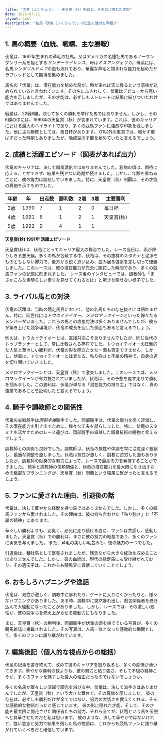 ```yaml
---
title: "伏竜（ふくりゅう） - 天皇賞（秋）制覇と、その影に隠れた才能"
date: 2025-07-31
layout: post
description: "名馬『伏竜（ふくりゅう）』の伝説と魅力を深堀り"
---
```


## 1. 馬の概要（血統、戦績、主な勝鞍）

伏竜は、1987年生まれの芦毛の牡馬。父はアメリカの名種牡馬であるノーザンダンサー系を祖とする*サンデーサイレンス*、母は*ミスアンジェリカ*。母系には、名馬*シンボリルドルフ*の血も流れており、華麗な芦毛と類まれな能力を秘めたサラブレッドとして期待を集めました。

馬名の「伏竜」は、潜在能力を秘めた龍が、時が来れば天に昇るという意味が込められていると言われています。その名にふさわしく、伏竜はデビューから高い能力を示しましたが、その才能は、必ずしもストレートに結果に結びついたわけではありませんでした。

戦績は、22戦6勝。決して多くの勝利を挙げた馬ではありません。しかし、その6勝の中には、1990年の天皇賞（秋）が含まれています。これは、彼のキャリアにおける最大のハイライトであり、多くの競馬ファンに強烈な印象を残しました。他に主な勝鞍としては、毎日杯があります。  G1以外の重賞では、鳴かず飛ばずだった時期もありましたが、晩成型の才能を秘めていたと言えるでしょう。


## 2. 成績と活躍エピソード（図表があれば出力）

伏竜のキャリアは、決して順風満帆ではありませんでした。若駒の頃は、期待に応えることができず、結果を残せない時期が続きました。しかし、年齢を重ねるごとに、彼の能力は開花していきました。特に、天皇賞（秋）制覇は、その才能の真価を示すものでした。

| 年齢 | 年 | 出走数 | 勝利数 | 2着 | 3着 | 主要勝利 |
|---|---|---|---|---|---|---|
| 3歳 | 1990 | 7 | 1 | 2 | 0 | 毎日杯 |
| 4歳 | 1991 | 6 | 1 | 2 | 1 | 天皇賞(秋) |
| 5歳 | 1992 | 9 | 4 | 1 | 1 |  |


**天皇賞(秋) 1991年 活躍エピソード**

天皇賞(秋)は、伏竜にとってキャリア最大の舞台でした。レース当日は、雨が降りしきる悪天候。多くの馬が苦戦する中、伏竜は、その抜群のスタミナと泥濘をものともしない脚力で、後方から鋭く追い込み、並み居る強豪を差し切って優勝しました。このレースは、彼の潜在能力が完全に開花した瞬間であり、多くの競馬ファンの記憶に刻まれました。  レース後のインタビューでは、調教師も「まさかこんな素晴らしい走りを見せてくれるとは」と驚きを隠せない様子でした。


## 3. ライバル馬との対決

伏竜の活躍は、当時の競走馬界において、他の名馬たちの存在抜きには語れません。特に、同世代には*トウカイテイオー*、*メジロマックイーン*といった錚々たるメンバーがいました。これらの馬との直接対決は多くありませんでしたが、彼らが築き上げた競争環境が、伏竜の成長を促した側面もあると言えるでしょう。

例えば、トウカイテイオーとは、直接対決こそありませんでしたが、同じ世代のトップランナーとして、常に比較される存在でした。トウカイテイオーの圧倒的な人気と華々しい勝利が、伏竜の影を際立たせた一面も否定できません。しかし、伏竜は、トウカイテイオーとは異なる、粘り強さと不屈の精神で、自身の道を切り開いていきました。

メジロマックイーンとは、天皇賞（秋）で激突しました。このレースでは、メジロマックイーンが有力視されていましたが、伏竜は、その予想を覆す走りで勝利を掴みました。この勝利は、伏竜が単なる「潜在能力の持ち主」ではなく、真の強豪であることを証明したと言えるでしょう。


## 4. 騎手や調教師との関係性

伏竜の主戦騎手は*岡部幸雄*騎手でした。岡部騎手は、伏竜の能力を高く評価し、その潜在能力を引き出すために、様々な工夫を凝らしました。特に、伏竜のスタミナを活かすためのレース運びは、岡部騎手の卓越した騎乗技術の賜物と言えるでしょう。

調教師との関係も良好でした。調教師は、伏竜の気性や体調を常に注意深く観察し、最適な調整を施しました。伏竜は気性が激しく、調教に苦労した面もありましたが、調教師の献身的な努力によって、レースで最高の力を発揮することができました。  騎手と調教師の信頼関係と、伏竜の潜在能力を最大限に引き出すための緻密なプランニングが、天皇賞（秋）制覇という結果に繋がったと言えるでしょう。


## 5. ファンに愛された理由、引退後の話

伏竜は、決して華やかな経歴を持つ馬ではありませんでした。しかし、多くの競馬ファンから愛されました。その理由は、彼の持ち合わせた「粘り強さ」と「不屈の精神」にあります。

華々しい勝利よりも、泥臭く、必死に走り続ける姿に、ファンは共感し、感動しました。天皇賞（秋）での勝利は、まさに彼の努力の結晶であり、多くのファンに勇気を与えました。  また、芦毛の美しい毛並みも、彼の魅力の一つでした。

引退後は、種牡馬として繋養されましたが、残念ながら大きな成功を収めることはありませんでした。しかし、彼の血統は、現代の競走馬にも受け継がれており、その遺伝子は、これからも競馬界に貢献していくことでしょう。


## 6. おもしろハプニングや逸話

伏竜は、気性が激しく、調教中に暴れたり、ゲートに入りにくかったりと、様々なハプニングがありました。ある時、調教中に突然暴れ出し、厩舎関係者を巻き込んで大騒動になったことがありました。  しかし、レースでは、その激しい気性が、彼の闘争心を燃え上がらせる原動力にもなりました。

また、天皇賞（秋）の勝利後、岡部騎手が伏竜の頭を撫でている写真が、多くの競馬雑誌に掲載されました。その写真は、人馬一体となった感動的な瞬間として、多くのファンに語り継がれています。


## 7. 編集後記（個人的な視点からの総括）

伏竜の記事を書き終えて、改めて彼のキャリアを振り返ると、多くの感慨が湧いてきます。華やかな勝利の数よりも、彼の努力と粘り強さ、そして不屈の精神こそが、多くのファンを魅了した最大の理由だったのではないでしょうか。

多くの名馬が華々しい活躍で脚光を浴びる中、伏竜は、決して派手さはありませんでしたが、天皇賞（秋）という大きな舞台で、その真価を示しました。  彼の存在は、必ずしも勝利だけが全てではない、努力の大切さを教えてくれる、そんな感動的な物語だったと感じています。  彼の影に隠れた才能、そして、その才能を最大限に開花させた関係者たちの努力、それら全てが、伏竜という馬を伝説へと昇華させたのだと私は思います。  彼のような、決して華やかではないけれど、強い意志と努力で結果を残した馬の物語は、これからも競馬ファンに語り継がれていくべきだと確信しています。
